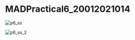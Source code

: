 # MADPractical6_20012021014
![p6_ss](https://user-images.githubusercontent.com/110738846/192079645-dd0f179f-8d3d-44c0-b27b-bdc345da7932.jpg)


![p6_ss_2](https://user-images.githubusercontent.com/110738846/192350622-001443a2-20c6-477d-a2e4-bccb0c77cd84.jpg)
